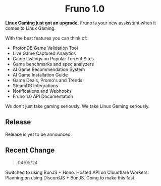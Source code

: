 <h1 align=center>Fruno 1.0</h1>

<p><b>Linux Gaming just got an upgrade.</b> Fruno is your new assisstant when it comes to Linux Gaming.</p>

With the best features you can think of:
- ProtonDB Game Validation Tool
- Live Game Captured Analytics
- Game Listings on Popular Torrent Sites
- Game benchmarks and spec analyzers
- AI Game Recommendation System
- AI Game Installation Guide
- Game Deals, Promo's and Trends
- SteamDB Integrations
- Notifications and Webhooks
- Fruno 1.0 API Documentation

We don't just take gaming seriously. We take Linux Gaming seriously.

## Release

Release is yet to be announced.

## Recent Change

> 04/05/24

Switched to using BunJS + Hono. Hosted API on Cloudflare Workers.
Planning on using DiscordJS + BunJS. Going to make this fast.
